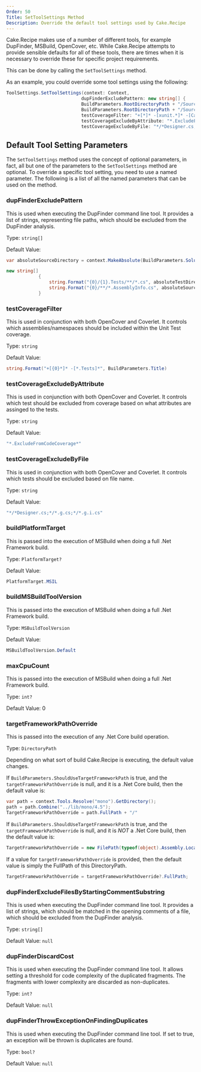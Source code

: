```yaml
---
Order: 50
Title: SetToolSettings Method
Description: Override the default tool settings used by Cake.Recipe
---
```


Cake.Recipe makes use of a number of different tools, for example DupFinder, MSBuild, OpenCover, etc.  While Cake.Recipe attempts to provide sensible defaults for all of these tools, there are times when it is necessary to override these for specific project requirements.

This can be done by calling the `SetToolSettings` method.

As an example, you could override some tool settings using the following:

```csharp
ToolSettings.SetToolSettings(context: Context,
                            dupFinderExcludePattern: new string[] {
                            BuildParameters.RootDirectoryPath + "/Source/Cake.Example.Tests/*.cs",
                            BuildParameters.RootDirectoryPath + "/Source/Cake.Example/**/*.AssemblyInfo.cs" },
                            testCoverageFilter: "+[*]* -[xunit.*]* -[Cake.Core]* -[Cake.Testing]* -[*.Tests]* ",
                            testCoverageExcludeByAttribute: "*.ExcludeFromCodeCoverage*",
                            testCoverageExcludeByFile: "*/*Designer.cs;*/*.g.cs;*/*.g.i.cs");
```

## Default Tool Setting Parameters

The `SetToolSettings` method uses the concept of optional parameters, in fact, all but one of the parameters to the `SetToolSettings` method are optional.  To override a specific tool setting, you need to use a named parameter.  The following is a list of all the named parameters that can be used on the method.

### dupFinderExcludePattern

This is used when executing the DupFinder command line tool.  It provides a list of strings, representing file paths, which should be excluded from the DupFinder analysis.

Type: `string[]`

Default Value:

```csharp
var absoluteSourceDirectory = context.MakeAbsolute(BuildParameters.SolutionDirectoryPath);

new string[]
            {
                string.Format("{0}/{1}.Tests/**/*.cs", absoluteTestDirectory, BuildParameters.Title),
                string.Format("{0}/**/*.AssemblyInfo.cs", absoluteSourceDirectory)
            }
```

### testCoverageFilter

This is used in conjunction with both OpenCover and Coverlet.  It controls which assemblies/namespaces should be included within the Unit Test coverage.

Type: `string`

Default Value:

```csharp
string.Format("+[{0}*]* -[*.Tests]*", BuildParameters.Title)
```

### testCoverageExcludeByAttribute

This is used in conjunction with both OpenCover and Coverlet.  It controls which test should be excluded from coverage based on what attributes are assinged to the tests.

Type: `string`

Default Value:

```csharp
"*.ExcludeFromCodeCoverage*"
```

### testCoverageExcludeByFile

This is used in conjunction with both OpenCover and Coverlet.  It controls which tests should be excluded based on file name.

Type: `string`

Default Value:

```csharp
"*/*Designer.cs;*/*.g.cs;*/*.g.i.cs"
```

### buildPlatformTarget

This is passed into the execution of MSBuild when doing a full .Net Framework build.

Type: `PlatformTarget?`

Default Value:

```csharp
PlatformTarget.MSIL
```

### buildMSBuildToolVersion

This is passed into the execution of MSBuild when doing a full .Net Framework build.

Type: `MSBuildToolVersion`

Default Value:

```csharp
MSBuildToolVersion.Default
```

### maxCpuCount

This is passed into the execution of MSBuild when doing a full .Net Framework build.

Type: `int?`

Default Value: 0

### targetFrameworkPathOverride

This is passed into the execution of any .Net Core build operation.

Type: `DirectoryPath`

Depending on what sort of build Cake.Recipe is executing, the default value changes.

If `BuildParameters.ShouldUseTargetFrameworkPath` is true, and the `targetFrameworkPathOverride` is null, and it is a .Net Core build, then the default value is:

```csharp
var path = context.Tools.Resolve("mono").GetDirectory();
path = path.Combine("../lib/mono/4.5");
TargetFrameworkPathOverride = path.FullPath + "/"
```

If `BuildParameters.ShouldUseTargetFrameworkPath` is true, and the `targetFrameworkPathOverride` is null, and it is _NOT_ a .Net Core build, then the default value is:

```csharp
TargetFrameworkPathOverride = new FilePath(typeof(object).Assembly.Location).GetDirectory().FullPath + "/"
```

If a value for `targetFrameworkPathOverride` is provided, then the default value is simply the FullPath of this DirectoryPath.

```csharp
TargetFrameworkPathOverride = targetFrameworkPathOverride?.FullPath;
```

### dupFinderExcludeFilesByStartingCommentSubstring

This is used when executing the DupFinder command line tool.  It provides a list of strings, which should be matched in the opening comments of a file, which should be excluded from the DupFinder analysis.

Type: `string[]`

Default Value: `null`

### dupFinderDiscardCost

This is used when executing the DupFinder command line tool.  It allows setting a threshold for code complexity of the duplicated fragments. The fragments with lower complexity are discarded as non-duplicates.

Type: `int?`

Default Value: `null`

### dupFinderThrowExceptionOnFindingDuplicates

This is used when executing the DupFinder command line tool.  If set to true, an exception will be thrown is duplicates are found.

Type: `bool?`

Default Value: `null`
